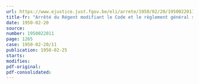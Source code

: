 ```yaml
---
url: https://www.ejustice.just.fgov.be/eli/arrete/1950/02/20/1950022011/justel
title-fr: "Arrêté du Régent modifiant le Code et le règlement général sur les taxes assimilées au timbre."
date: 1950-02-20
source:
number: 1950022011
page: 1265
case: 1950-02-20/11
publication: 1950-02-25
starts:
modifies:
pdf-original:
pdf-consolidated:
---
```



